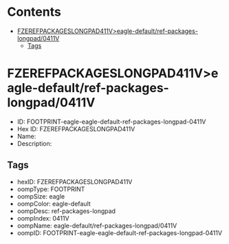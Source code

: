 



Contents
========

* [FZEREFPACKAGESLONGPAD411V>eagle-default/ref-packages-longpad/0411V](#fzerefpackageslongpad411veagle-defaultref-packages-longpad0411v)
	* [Tags](#tags)

# FZEREFPACKAGESLONGPAD411V>eagle-default/ref-packages-longpad/0411V

- ID: FOOTPRINT-eagle-eagle-default-ref-packages-longpad-0411V
- Hex ID: FZEREFPACKAGESLONGPAD411V
- Name: 
- Description: 

## Tags

- hexID: FZEREFPACKAGESLONGPAD411V
- oompType: FOOTPRINT
- oompSize: eagle
- oompColor: eagle-default
- oompDesc: ref-packages-longpad
- oompIndex: 0411V
- oompName: eagle-default/ref-packages-longpad/0411V
- oompID: FOOTPRINT-eagle-eagle-default-ref-packages-longpad-0411V
